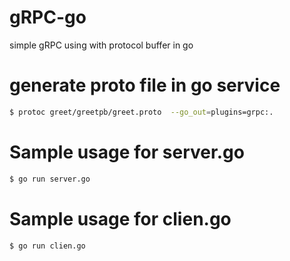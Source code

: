 # gRPC-go
simple gRPC using with protocol buffer in go


# generate proto file in go service

```sh
$ protoc greet/greetpb/greet.proto  --go_out=plugins=grpc:.
```

# Sample usage for server.go

```sh
$ go run server.go
```

# Sample usage for clien.go

```sh
$ go run clien.go
```